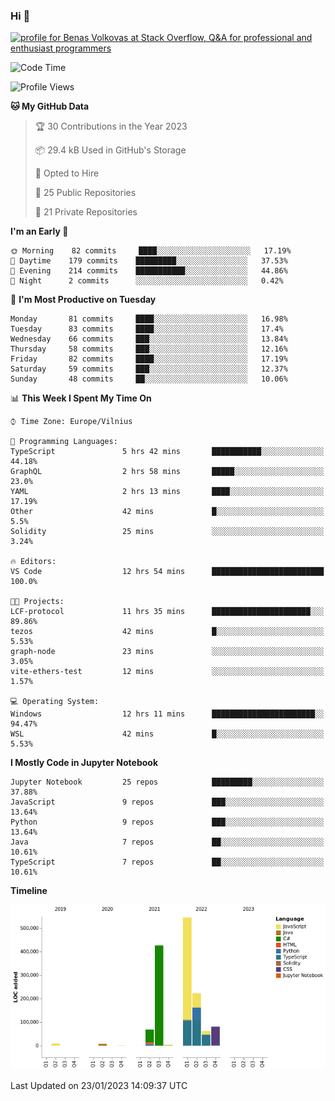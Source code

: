 ### Hi 👋
<a href="https://stackoverflow.com/users/14954249/benas-volkovas"><img src="https://stackoverflow.com/users/flair/14954249.png?theme=dark" width="208" height="58" alt="profile for Benas Volkovas at Stack Overflow, Q&amp;A for professional and enthusiast programmers" title="profile for Benas Volkovas at Stack Overflow, Q&amp;A for professional and enthusiast programmers"></a>

<!--START_SECTION:waka-->
![Code Time](http://img.shields.io/badge/Code%20Time-1%2C223%20hrs%209%20mins-blue)

![Profile Views](http://img.shields.io/badge/Profile%20Views-0-blue)

**🐱 My GitHub Data** 

> 🏆 30 Contributions in the Year 2023
 > 
> 📦 29.4 kB Used in GitHub's Storage 
 > 
> 💼 Opted to Hire
 > 
> 📜 25 Public Repositories 
 > 
> 🔑 21 Private Repositories  
 > 
**I'm an Early 🐤** 

```text
🌞 Morning    82 commits     ████░░░░░░░░░░░░░░░░░░░░░   17.19% 
🌆 Daytime    179 commits    █████████░░░░░░░░░░░░░░░░   37.53% 
🌃 Evening    214 commits    ███████████░░░░░░░░░░░░░░   44.86% 
🌙 Night      2 commits      ░░░░░░░░░░░░░░░░░░░░░░░░░   0.42%

```
📅 **I'm Most Productive on Tuesday** 

```text
Monday       81 commits     ████░░░░░░░░░░░░░░░░░░░░░   16.98% 
Tuesday      83 commits     ████░░░░░░░░░░░░░░░░░░░░░   17.4% 
Wednesday    66 commits     ███░░░░░░░░░░░░░░░░░░░░░░   13.84% 
Thursday     58 commits     ███░░░░░░░░░░░░░░░░░░░░░░   12.16% 
Friday       82 commits     ████░░░░░░░░░░░░░░░░░░░░░   17.19% 
Saturday     59 commits     ███░░░░░░░░░░░░░░░░░░░░░░   12.37% 
Sunday       48 commits     ██░░░░░░░░░░░░░░░░░░░░░░░   10.06%

```


📊 **This Week I Spent My Time On** 

```text
⌚︎ Time Zone: Europe/Vilnius

💬 Programming Languages: 
TypeScript               5 hrs 42 mins       ███████████░░░░░░░░░░░░░░   44.18% 
GraphQL                  2 hrs 58 mins       █████░░░░░░░░░░░░░░░░░░░░   23.0% 
YAML                     2 hrs 13 mins       ████░░░░░░░░░░░░░░░░░░░░░   17.19% 
Other                    42 mins             █░░░░░░░░░░░░░░░░░░░░░░░░   5.5% 
Solidity                 25 mins             ░░░░░░░░░░░░░░░░░░░░░░░░░   3.24%

🔥 Editors: 
VS Code                  12 hrs 54 mins      █████████████████████████   100.0%

🐱‍💻 Projects: 
LCF-protocol             11 hrs 35 mins      ██████████████████████░░░   89.86% 
tezos                    42 mins             █░░░░░░░░░░░░░░░░░░░░░░░░   5.53% 
graph-node               23 mins             ░░░░░░░░░░░░░░░░░░░░░░░░░   3.05% 
vite-ethers-test         12 mins             ░░░░░░░░░░░░░░░░░░░░░░░░░   1.57%

💻 Operating System: 
Windows                  12 hrs 11 mins      ███████████████████████░░   94.47% 
WSL                      42 mins             █░░░░░░░░░░░░░░░░░░░░░░░░   5.53%

```

**I Mostly Code in Jupyter Notebook** 

```text
Jupyter Notebook         25 repos            █████████░░░░░░░░░░░░░░░░   37.88% 
JavaScript               9 repos             ███░░░░░░░░░░░░░░░░░░░░░░   13.64% 
Python                   9 repos             ███░░░░░░░░░░░░░░░░░░░░░░   13.64% 
Java                     7 repos             ██░░░░░░░░░░░░░░░░░░░░░░░   10.61% 
TypeScript               7 repos             ██░░░░░░░░░░░░░░░░░░░░░░░   10.61%

```


**Timeline**

![Chart not found](https://raw.githubusercontent.com/BenasVolkovas/BenasVolkovas/main/charts/bar_graph.png) 


 Last Updated on 23/01/2023 14:09:37 UTC
<!--END_SECTION:waka-->
